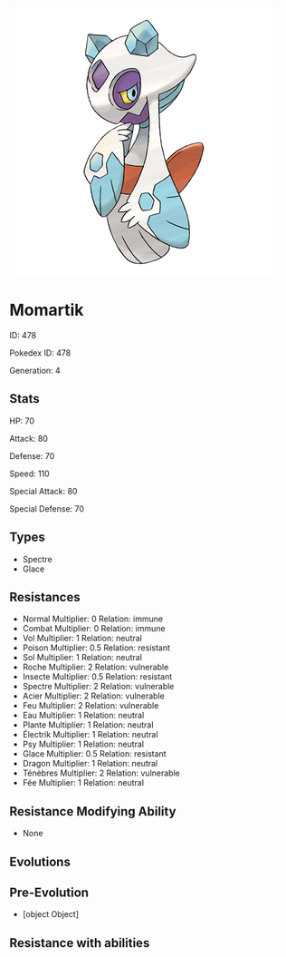 ![](https://raw.githubusercontent.com/PokeAPI/sprites/master/sprites/pokemon/other/official-artwork/478.png)

# Momartik
ID: 478

Pokedex ID: 478

Generation: 4

## Stats

HP: 70

Attack: 80

Defense: 70

Speed: 110

Special Attack: 80

Special Defense: 70

## Types

- Spectre
- Glace
## Resistances

- Normal Multiplier: 0 Relation: immune
- Combat Multiplier: 0 Relation: immune
- Vol Multiplier: 1 Relation: neutral
- Poison Multiplier: 0.5 Relation: resistant
- Sol Multiplier: 1 Relation: neutral
- Roche Multiplier: 2 Relation: vulnerable
- Insecte Multiplier: 0.5 Relation: resistant
- Spectre Multiplier: 2 Relation: vulnerable
- Acier Multiplier: 2 Relation: vulnerable
- Feu Multiplier: 2 Relation: vulnerable
- Eau Multiplier: 1 Relation: neutral
- Plante Multiplier: 1 Relation: neutral
- Électrik Multiplier: 1 Relation: neutral
- Psy Multiplier: 1 Relation: neutral
- Glace Multiplier: 0.5 Relation: resistant
- Dragon Multiplier: 1 Relation: neutral
- Ténèbres Multiplier: 2 Relation: vulnerable
- Fée Multiplier: 1 Relation: neutral
## Resistance Modifying Ability

- None

## Evolutions

## Pre-Evolution

- [object Object]

## Resistance with abilities
